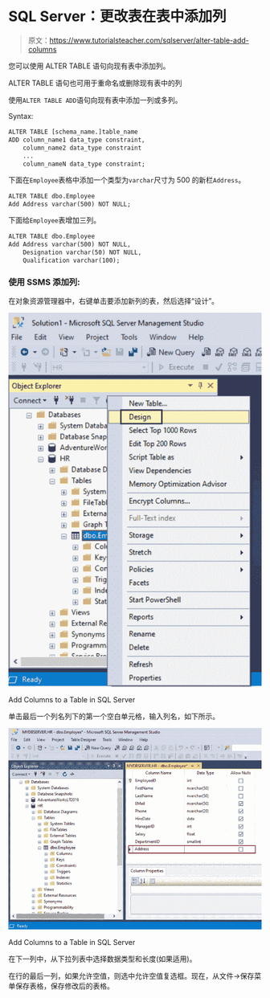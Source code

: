 # SQL Server：更改表在表中添加列

> 原文：<https://www.tutorialsteacher.com/sqlserver/alter-table-add-columns>

您可以使用 ALTER TABLE 语句向现有表中添加列。

ALTER TABLE 语句也可用于重命名或删除现有表中的列

使用`ALTER TABLE ADD`语句向现有表中添加一列或多列。

Syntax:

```
ALTER TABLE [schema_name.]table_name 
ADD column_name1 data_type constraint,
    column_name2 data_type constraint
    ...
    column_nameN data_type constraint; 
```

下面在`Employee`表格中添加一个类型为`varchar`尺寸为 500 的新栏`Address`。

```
ALTER TABLE dbo.Employee
Add Address varchar(500) NOT NULL; 
```

下面给`Employee`表增加三列。

```
ALTER TABLE dbo.Employee
Add Address varchar(500) NOT NULL,
    Designation varchar(50) NOT NULL,
    Qualification varchar(100); 
```

### 使用 SSMS 添加列:

在对象资源管理器中，右键单击要添加新列的表，然后选择“设计”。

[![](img/242f47f45fe7bf030fe74047b3c502fe.png)](../../Content/images/sqlserver/alter-table1.png)

Add Columns to a Table in SQL Server



单击最后一个列名列下的第一个空白单元格，输入列名，如下所示。

[![](img/acb3a8545973b363032e6dbc15053d39.png)](../../Content/images/sqlserver/alter-table2.png)

Add Columns to a Table in SQL Server



在下一列中，从下拉列表中选择数据类型和长度(如果适用)。

在行的最后一列，如果允许空值，则选中允许空值复选框。现在，从文件->保存菜单保存表格，保存修改后的表格。